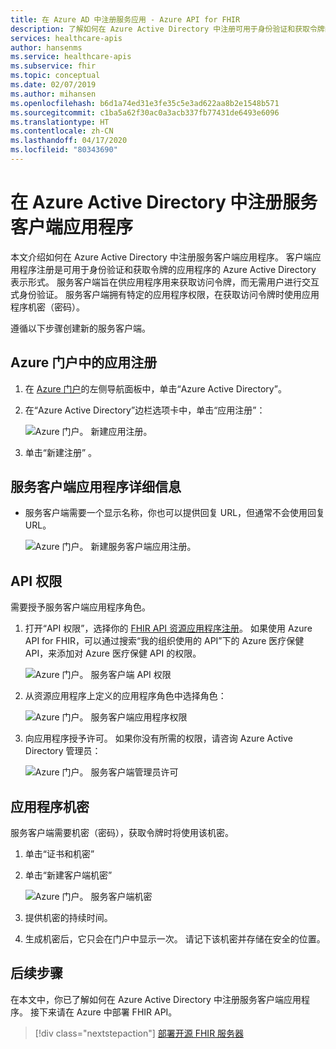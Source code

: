 ```yaml
---
title: 在 Azure AD 中注册服务应用 - Azure API for FHIR
description: 了解如何在 Azure Active Directory 中注册可用于身份验证和获取令牌的服务客户端应用程序。
services: healthcare-apis
author: hansenms
ms.service: healthcare-apis
ms.subservice: fhir
ms.topic: conceptual
ms.date: 02/07/2019
ms.author: mihansen
ms.openlocfilehash: b6d1a74ed31e3fe35c5e3ad622aa8b2e1548b571
ms.sourcegitcommit: c1ba5a62f30ac0a3acb337fb77431de6493e6096
ms.translationtype: HT
ms.contentlocale: zh-CN
ms.lasthandoff: 04/17/2020
ms.locfileid: "80343690"
---
```

# <a name="register-a-service-client-application-in-azure-active-directory"></a>在 Azure Active Directory 中注册服务客户端应用程序

本文介绍如何在 Azure Active Directory 中注册服务客户端应用程序。 客户端应用程序注册是可用于身份验证和获取令牌的应用程序的 Azure Active Directory 表示形式。 服务客户端旨在供应用程序用来获取访问令牌，而无需用户进行交互式身份验证。 服务客户端拥有特定的应用程序权限，在获取访问令牌时使用应用程序机密（密码）。

遵循以下步骤创建新的服务客户端。

## <a name="app-registrations-in-azure-portal"></a>Azure 门户中的应用注册

1. 在 [Azure 门户](https://portal.azure.cn)的左侧导航面板中，单击“Azure Active Directory”。 

2. 在“Azure Active Directory”边栏选项卡中，单击“应用注册”：  

    ![Azure 门户。 新建应用注册。](media/how-to-aad/portal-aad-new-app-registration.png)

3. 单击“新建注册”  。

## <a name="service-client-application-details"></a>服务客户端应用程序详细信息

* 服务客户端需要一个显示名称，你也可以提供回复 URL，但通常不会使用回复 URL。

    ![Azure 门户。 新建服务客户端应用注册。](media/how-to-aad/portal-aad-register-new-app-registration-SERVICE-CLIENT-NAME.png)

## <a name="api-permissions"></a>API 权限

需要授予服务客户端应用程序角色。 

1. 打开“API 权限”，选择你的 [FHIR API 资源应用程序注册](register-resource-azure-ad-client-app.md)。 如果使用 Azure API for FHIR，可以通过搜索“我的组织使用的 API”下的 Azure 医疗保健 API，来添加对 Azure 医疗保健 API 的权限。 

    ![Azure 门户。 服务客户端 API 权限](media/how-to-aad/portal-aad-register-new-app-registration-SERVICE-CLIENT-API-PERMISSIONS.png)

2. 从资源应用程序上定义的应用程序角色中选择角色：

    ![Azure 门户。 服务客户端应用程序权限](media/how-to-aad/portal-aad-register-new-app-registration-SERVICE-CLIENT-APPLICATION-PERMISSIONS.png)

3. 向应用程序授予许可。 如果你没有所需的权限，请咨询 Azure Active Directory 管理员：

    ![Azure 门户。 服务客户端管理员许可](media/how-to-aad/portal-aad-register-new-app-registration-SERVICE-CLIENT-ADMIN-CONSENT.png)

## <a name="application-secret"></a>应用程序机密

服务客户端需要机密（密码），获取令牌时将使用该机密。

1. 单击“证书和机密”

2. 单击“新建客户端机密” 

    ![Azure 门户。 服务客户端机密](media/how-to-aad/portal-aad-register-new-app-registration-SERVICE-CLIENT-SECRET.png)

3. 提供机密的持续时间。

4. 生成机密后，它只会在门户中显示一次。 请记下该机密并存储在安全的位置。

## <a name="next-steps"></a>后续步骤

在本文中，你已了解如何在 Azure Active Directory 中注册服务客户端应用程序。 接下来请在 Azure 中部署 FHIR API。
 
>[!div class="nextstepaction"]
>[部署开源 FHIR 服务器](fhir-oss-powershell-quickstart.md)